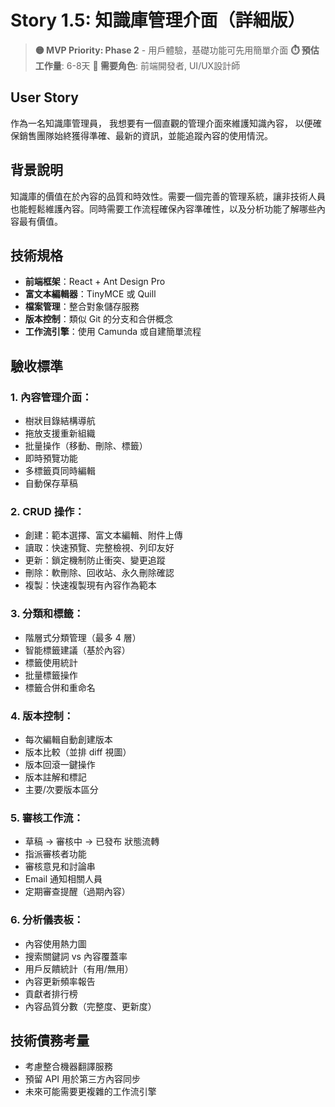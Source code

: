 # Story 1.5: 知識庫管理介面（詳細版）
> **🟡 MVP Priority: Phase 2** - 用戶體驗，基礎功能可先用簡單介面
> **⏱️ 預估工作量**: 6-8天
> **👥 需要角色**: 前端開發者, UI/UX設計師

## User Story
作為一名知識庫管理員，
我想要有一個直觀的管理介面來維護知識內容，
以便確保銷售團隊始終獲得準確、最新的資訊，並能追蹤內容的使用情況。

## 背景說明
知識庫的價值在於內容的品質和時效性。需要一個完善的管理系統，讓非技術人員也能輕鬆維護內容。同時需要工作流程確保內容準確性，以及分析功能了解哪些內容最有價值。

## 技術規格
- **前端框架**：React + Ant Design Pro
- **富文本編輯器**：TinyMCE 或 Quill
- **檔案管理**：整合對象儲存服務
- **版本控制**：類似 Git 的分支和合併概念
- **工作流引擎**：使用 Camunda 或自建簡單流程

## 驗收標準

### 1. 內容管理介面：
- 樹狀目錄結構導航
- 拖放支援重新組織
- 批量操作（移動、刪除、標籤）
- 即時預覽功能
- 多標籤頁同時編輯
- 自動保存草稿

### 2. CRUD 操作：
- 創建：範本選擇、富文本編輯、附件上傳
- 讀取：快速預覽、完整檢視、列印友好
- 更新：鎖定機制防止衝突、變更追蹤
- 刪除：軟刪除、回收站、永久刪除確認
- 複製：快速複製現有內容作為範本

### 3. 分類和標籤：
- 階層式分類管理（最多 4 層）
- 智能標籤建議（基於內容）
- 標籤使用統計
- 批量標籤操作
- 標籤合併和重命名

### 4. 版本控制：
- 每次編輯自動創建版本
- 版本比較（並排 diff 視圖）
- 版本回滾一鍵操作
- 版本註解和標記
- 主要/次要版本區分

### 5. 審核工作流：
- 草稿 → 審核中 → 已發布 狀態流轉
- 指派審核者功能
- 審核意見和討論串
- Email 通知相關人員
- 定期審查提醒（過期內容）

### 6. 分析儀表板：
- 內容使用熱力圖
- 搜索關鍵詞 vs 內容覆蓋率
- 用戶反饋統計（有用/無用）
- 內容更新頻率報告
- 貢獻者排行榜
- 內容品質分數（完整度、更新度）

## 技術債務考量
- 考慮整合機器翻譯服務
- 預留 API 用於第三方內容同步
- 未來可能需要更複雜的工作流引擎
